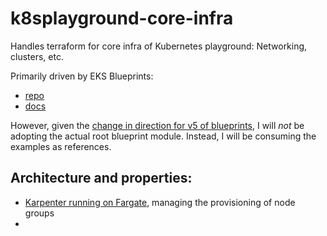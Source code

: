 # k8splayground-core-infra

Handles terraform for core infra of Kubernetes playground: Networking, clusters, etc.

Primarily driven by EKS Blueprints:
- [repo](https://github.com/aws-ia/terraform-aws-eks-blueprints)
- [docs](https://aws-ia.github.io/terraform-aws-eks-blueprints/)

However, given the [change in direction for v5 of blueprints](https://github.com/aws-ia/terraform-aws-eks-blueprints/blob/docs/v5-direction/DIRECTION_v5.md), I will _not_ be adopting the actual root blueprint module. Instead, I will be consuming the examples as references.

## Architecture and properties:
- [Karpenter running on Fargate](https://github.com/terraform-aws-modules/terraform-aws-eks/tree/v19.12.0/examples/karpenter), managing the provisioning of node groups
- 
